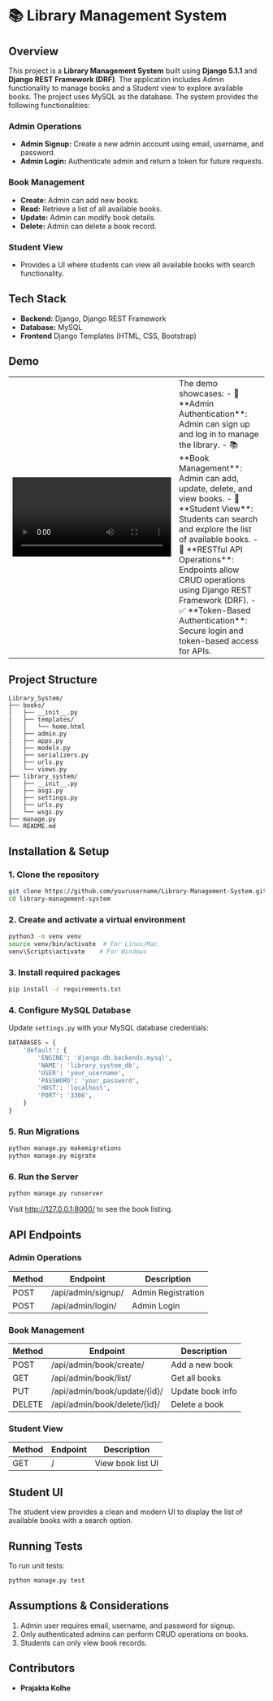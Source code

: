 # 📚 Library Management System

## Overview
This project is a **Library Management System** built using **Django 5.1.1** and **Django REST Framework (DRF)**. The application includes Admin functionality to manage books and a Student view to explore available books. The project uses MySQL as the database. The system provides the following functionalities:

### Admin Operations
- **Admin Signup:** Create a new admin account using email, username, and password.
- **Admin Login:** Authenticate admin and return a token for future requests.

### Book Management
- **Create:** Admin can add new books.
- **Read:** Retrieve a list of all available books.
- **Update:** Admin can modify book details.
- **Delete:** Admin can delete a book record.

### Student View
- Provides a UI where students can view all available books with search functionality.

## Tech Stack
- **Backend:** Django, Django REST Framework
- **Database:** MySQL
- **Frontend** Django Templates (HTML, CSS, Bootstrap)

## Demo

<table> <tr> <td width="65%"> <video src="https://github.com/user-attachments/assets/b1450434-33fc-425e-b825-5eab4debe063" controls width="100%"></video> </td> <td width="35%"> The demo showcases: - 🔐 **Admin Authentication**: Admin can sign up and log in to manage the library. - 📚 **Book Management**: Admin can add, update, delete, and view books. - 🎨 **Student View**: Students can search and explore the list of available books. - 📄 **RESTful API Operations**: Endpoints allow CRUD operations using Django REST Framework (DRF). - ✅ **Token-Based Authentication**: Secure login and token-based access for APIs. </td> </tr> </table>

## Project Structure
```
Library_System/
├── books/
│   ├── __init__.py
|   ├── templates/
│   │   └── home.html
│   ├── admin.py
|   ├── apps.py
│   ├── models.py
│   ├── serializers.py
│   ├── urls.py
│   └── views.py
├── library_system/
│   ├── __init__.py
│   ├── asgi.py
│   ├── settings.py
│   ├── urls.py
│   └── wsgi.py
├── manage.py                     
└── README.md 
```

## Installation & Setup

### 1. Clone the repository
```bash
git clone https://github.com/yourusername/Library-Management-System.git
cd library-management-system
```

### 2. Create and activate a virtual environment
```bash
python3 -m venv venv
source venv/bin/activate  # For Linux/Mac
venv\Scripts\activate    # For Windows
```

### 3. Install required packages
```bash
pip install -r requirements.txt
```

### 4. Configure MySQL Database
Update `settings.py` with your MySQL database credentials:
```python
DATABASES = {
    'default': {
        'ENGINE': 'django.db.backends.mysql',
        'NAME': 'library_system_db',
        'USER': 'your_username',
        'PASSWORD': 'your_password',
        'HOST': 'localhost',
        'PORT': '3306',
    }
}
```

### 5. Run Migrations
```bash
python manage.py makemigrations
python manage.py migrate
```

### 6. Run the Server
```bash
python manage.py runserver
```
Visit http://127.0.0.1:8000/ to see the book listing.

## API Endpoints

### Admin Operations
| Method | Endpoint           | Description        |
|--------|-------------------|--------------------|
| POST   | /api/admin/signup/ | Admin Registration |
| POST   | /api/admin/login/  | Admin Login        |

### Book Management
| Method   | Endpoint            | Description              |
|----------|--------------------|--------------------------|
| POST     | /api/admin/book/create/ | Add a new book      |
| GET      | /api/admin/book/list/   | Get all books        |
| PUT      | /api/admin/book/update/{id}/ | Update book info |
| DELETE   | /api/admin/book/delete/{id}/ | Delete a book    |

### Student View
| Method | Endpoint     | Description       |
|--------|--------------|-------------------|
| GET    | /            | View book list UI |

## Student UI
The student view provides a clean and modern UI to display the list of available books with a search option.

## Running Tests
To run unit tests:
```bash
python manage.py test
```

## Assumptions & Considerations
1. Admin user requires email, username, and password for signup.
2. Only authenticated admins can perform CRUD operations on books.
3. Students can only view book records.

## Contributors
- **Prajakta Kolhe**

